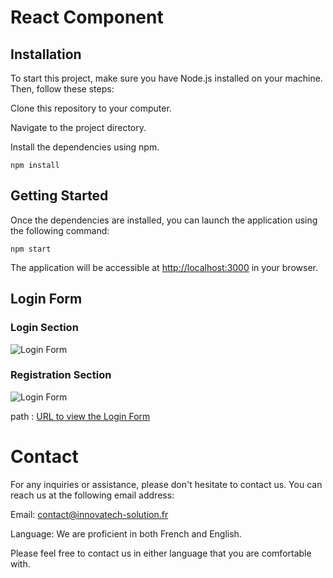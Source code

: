 # React Component

## Installation

To start this project, make sure you have Node.js installed on your machine. Then, follow these steps:

Clone this repository to your computer.

Navigate to the project directory.

Install the dependencies using npm.

```
npm install
``````

## Getting Started

Once the dependencies are installed, you can launch the application using the following command:

```
npm start
```

The application will be accessible at [http://localhost:3000](http://localhost:3000) in your browser.

## Login Form

### Login Section
![Login Form](./Assets/LoginForm.png)

### Registration Section
![Login Form](./Assets/LoginFormInscription.png)

path : [URL to view the Login Form](http://localhost:3000/login1)

# Contact
For any inquiries or assistance, please don't hesitate to contact us. You can reach us at the following email address:

Email: contact@innovatech-solution.fr

Language: We are proficient in both French and English.

Please feel free to contact us in either language that you are comfortable with.
